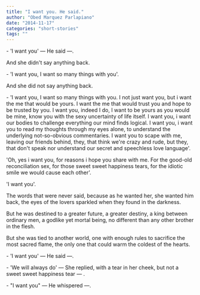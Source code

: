 ```yaml
---
title: "I want you. He said."
author: "Obed Marquez Parlapiano"
date: "2014-11-17"
categories: "short-stories"
tags: ""
---
```


\- 'I want you' _—_ He said _—_.

And she didn't say anything back.

\- 'I want you, I want so many things with you'.

And she did not say anything back.

\- 'I want you, I want so many things with you. I not just want you, but i want the me that would be yours. I want the me that would trust you and hope to be trusted by you. I want you, indeed I do, I want to be yours as you would be mine, know you with the sexy uncertainty of life itself. I want you, i want our bodies to challenge everything our mind finds logical. I want you, i want you to read my thoughts through my eyes alone, to understand the underlying not-so-obvious commentaries. I want you to scape with me, leaving our friends behind, they, that think we're crazy and rude, but they, that don't speak nor understand our secret and speechless love language'.

'Oh, yes i want you, for reasons i hope you share with me. For the good-old reconciliation sex, for those sweet sweet happiness tears, for the idiotic smile we would cause each other'.

'I want you'.

The words that were never said, because as he wanted her, she wanted him back, the eyes of the lovers sparkled when they found in the darkness.

But he was destined to a greater future, a greater destiny, a king between ordinary men, a godlike yet mortal being, no different than any other brother in the flesh.

But she was tied to another world, one with enough rules to sacrifice the most sacred flame, the only one that could warm the coldest of the hearts.

\- 'I want you' _—_ He said _—_.

\- 'We will always do' _—_ She replied, with a tear in her cheek, but not a sweet sweet happiness tear _—_ .

\- "I want you" _—_ He whispered _—_.
